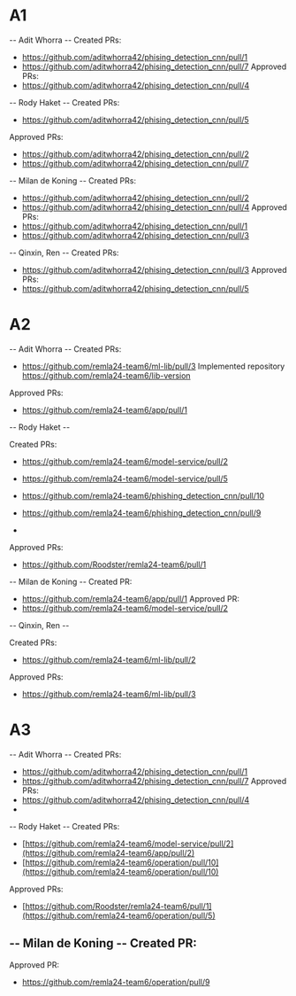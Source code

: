 # A1

-- Adit Whorra -- 
Created PRs:
- https://github.com/aditwhorra42/phising_detection_cnn/pull/1
- https://github.com/aditwhorra42/phising_detection_cnn/pull/7
Approved PRs:
- https://github.com/aditwhorra42/phising_detection_cnn/pull/4


-- Rody Haket --
Created PRs: 
- https://github.com/aditwhorra42/phising_detection_cnn/pull/5

Approved PRs:
- https://github.com/aditwhorra42/phising_detection_cnn/pull/2
- https://github.com/aditwhorra42/phising_detection_cnn/pull/7

-- Milan de Koning --
Created PRs:
- https://github.com/aditwhorra42/phising_detection_cnn/pull/2
- https://github.com/aditwhorra42/phising_detection_cnn/pull/4
Approved PRs:
- https://github.com/aditwhorra42/phising_detection_cnn/pull/1
- https://github.com/aditwhorra42/phising_detection_cnn/pull/3

-- Qinxin, Ren -- 
Created PRs:
- https://github.com/aditwhorra42/phising_detection_cnn/pull/3
Approved PRs:
- https://github.com/aditwhorra42/phising_detection_cnn/pull/5


# A2
-- Adit Whorra -- 
Created PRs:
- https://github.com/remla24-team6/ml-lib/pull/3
Implemented repository https://github.com/remla24-team6/lib-version
  
Approved PRs:
- https://github.com/remla24-team6/app/pull/1

-- Rody Haket --

Created PRs:
- https://github.com/remla24-team6/model-service/pull/2
- https://github.com/remla24-team6/model-service/pull/5
- https://github.com/remla24-team6/phishing_detection_cnn/pull/10
- https://github.com/remla24-team6/phishing_detection_cnn/pull/9

- 
Approved PRs:
- https://github.com/Roodster/remla24-team6/pull/1

-- Milan de Koning --
Created PR:
- https://github.com/remla24-team6/app/pull/1
Approved PR:
- https://github.com/remla24-team6/model-service/pull/2

-- Qinxin, Ren -- 

Created PRs:
- https://github.com/remla24-team6/ml-lib/pull/2

Approved PRs:
- https://github.com/remla24-team6/ml-lib/pull/3


# A3
-- Adit Whorra -- 
Created PRs:
- https://github.com/aditwhorra42/phising_detection_cnn/pull/1
- https://github.com/aditwhorra42/phising_detection_cnn/pull/7
Approved PRs:
- https://github.com/aditwhorra42/phising_detection_cnn/pull/4
- 
-- Rody Haket --
Created PRs:
- [https://github.com/remla24-team6/model-service/pull/2](https://github.com/remla24-team6/app/pull/2)
- [https://github.com/remla24-team6/operation/pull/10](https://github.com/remla24-team6/operation/pull/10)

Approved PRs:
- [https://github.com/Roodster/remla24-team6/pull/1](https://github.com/remla24-team6/operation/pull/5)

-- Milan de Koning --
Created PR:
- 
Approved PR:
- https://github.com/remla24-team6/operation/pull/9

